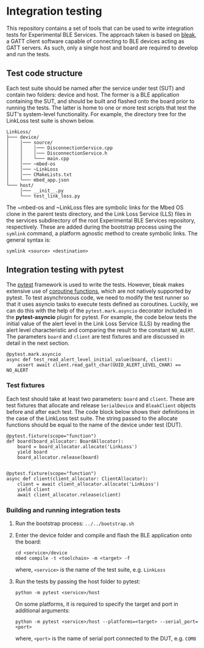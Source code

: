 # Integration testing

This repository contains a set of tools that can be used to write integration tests for Experimental BLE Services.
The approach taken is based on [bleak](https://bleak.readthedocs.io/en/latest/), a GATT client software capable of connecting to BLE devices acting as GATT servers.
As such, only a single host and board are required to develop and run the tests.

## Test code structure
Each test suite should be named after the service under test (SUT) and contain two folders: device and host.
The former is a BLE application containing the SUT, and should be built and flashed onto the board prior to running the tests.
The latter is home to one or more test scripts that test the SUT's system-level functionality.
For example, the directory tree for the LinkLoss test suite is shown below.

```
LinkLoss/
├─── device/
│    │─── source/
│    │    │─── DisconnectionService.cpp
│    │    │─── DisconnectionService.h
│    │    └─── main.cpp
│    │─── ~mbed-os
│    │─── ~LinkLoss
│    │─── CMakeLists.txt
│    └─── mbed_app.json
└─── host/
     │─── __init__.py
     └─── test_link_loss.py
```

The ~mbed-os and ~LinkLoss files are symbolic links for the Mbed OS clone in the parent tests directory, and the Link Loss Service (LLS) files in the services subdirectory of the root Experimental BLE Services repository, respectively.
These are added during the bootstrap process using the `symlink` command, a platform agnostic method to create symbolic links.
The general syntax is:

```
symlink <source> <destination>
```

## Integration testing with pytest
The [pytest](https://docs.pytest.org/en/stable/) framework is used to write the tests. 
However, bleak makes extensive use of [coroutine functions](https://docs.python.org/3/library/asyncio-task.html#id1), which are not natively supported by pytest.
To test asynchronous code, we need to modify the test runner so that it uses asyncio tasks to execute tests defined as coroutines.
Luckily, we can do this with the help of the `pytest.mark.asyncio` decorator included in the **pytest-asyncio** plugin for pytest. For example, the code below tests the initial value of the alert level in the Link Loss Service (LLS) by reading the alert level characteristic and comparing the result to the constant `NO_ALERT`. 
The parameters `board` and `client` are test fixtures and are discussed in detail in the next section.

```
@pytest.mark.asyncio
async def test_read_alert_level_initial_value(board, client):
    assert await client.read_gatt_char(UUID_ALERT_LEVEL_CHAR) == NO_ALERT
```

### Test fixtures
Each test should take at least two parameters: `board` and `client`.
These are test fixtures that allocate and release `SerialDevice` and `BleakClient` objects before and after each test.
The code block below shows their definitions in the case of the LinkLoss test suite.
The string passed to the allocate functions should be equal to the name of the device under test (DUT).

```
@pytest.fixture(scope="function")
def board(board_allocator: BoardAllocator):
    board = board_allocator.allocate('LinkLoss')
    yield board
    board_allocator.release(board)


@pytest.fixture(scope="function")
async def client(client_allocator: ClientAllocator):
    client = await client_allocator.allocate('LinkLoss')
    yield client
    await client_allocator.release(client)
```

### Building and running integration tests
1. Run the bootstrap process: `../../bootstrap.sh`

1. Enter the device folder and compile and flash the BLE application onto the board:

   ```
   cd <service>/device
   mbed compile -t <toolchain> -m <target> -f 
   ```

   where, `<service>` is the name of the test suite, e.g. `LinkLoss`

1. Run the tests by passing the host folder to pytest:

   ```
   python -m pytest <service>/host
   ```

   On some platforms, it is required to specify the target and port in additional arguments:

   ```
   python -m pytest <service>/host --platforms=<target> --serial_port=<port>
   ```

   where, `<port>` is the name of serial port connected to the DUT, e.g. `COM8`